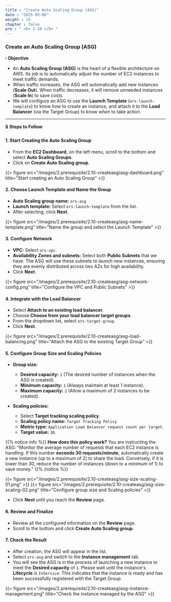 ```yaml
---
title : "Create Auto Scaling Group (ASG)"
date : "2025-09-06"
weight : 10
chapter : false
pre : " <b> 2.10 </b> "
---
```


### Create an Auto Scaling Group (ASG)

ℹ️ **Objective**

*   An **Auto Scaling Group (ASG)** is the heart of a flexible architecture on AWS. Its job is to automatically adjust the number of EC2 instances to meet traffic demands.
*   When traffic increases, the ASG will automatically add new instances (**Scale Out**). When traffic decreases, it will remove unneeded instances (**Scale In**) to save costs.
*   We will configure an ASG to use the **Launch Template** (`ors-launch-template`) to know *how* to create an instance, and attach it to the **Load Balancer** (via the Target Group) to know *when* to take action.

---

🔒 **Steps to Follow**

#### **1. Start Creating the Auto Scaling Group**

*   From the **EC2 Dashboard**, on the left menu, scroll to the bottom and select **Auto Scaling Groups**.
*   Click on **Create Auto Scaling group**.

{{< figure src="/images/2.prerequisite/2.10-createasg/asg-dashboard.png" title="Start creating an Auto Scaling Group" >}}

#### **2. Choose Launch Template and Name the Group**

*   **Auto Scaling group name:** `ors-asg`
*   **Launch template:** Select `ors-launch-template` from the list.
*   After selecting, click **Next**.

{{< figure src="/images/2.prerequisite/2.10-createasg/asg-name-template.png" title="Name the group and select the Launch Template" >}}

#### **3. Configure Network**

*   **VPC:** Select `ors-vpc`.
*   **Availability Zones and subnets:** Select both **Public Subnets** that we have. The ASG will use these subnets to launch new instances, ensuring they are evenly distributed across two AZs for high availability.
*   Click **Next**.

{{< figure src="/images/2.prerequisite/2.10-createasg/asg-network-config.png" title="Configure the VPC and Public Subnets" >}}

#### **4. Integrate with the Load Balancer**

*   Select **Attach to an existing load balancer**.
*   Choose **Choose from your load balancer target groups**.
*   From the dropdown list, select `ors-target-group`.
*   Click **Next**.

{{< figure src="/images/2.prerequisite/2.10-createasg/asg-load-balancing.png" title="Attach the ASG to the existing Target Group" >}}

#### **5. Configure Group Size and Scaling Policies**

*   **Group size:**
    *   **Desired capacity:** `1` (The desired number of instances when the ASG is created).
    *   **Minimum capacity:** `1` (Always maintain at least 1 instance).
    *   **Maximum capacity:** `2` (Allow a maximum of 2 instances to be created).

*   **Scaling policies:**
    *   Select **Target tracking scaling policy**.
    *   **Scaling policy name:** `Target Tracking Policy`
    *   **Metric type:** `Application Load Balancer request count per target`.
    *   **Target value:** `30`.

{{% notice info %}}
**How does this policy work?**
You are instructing the ASG: "Monitor the average number of requests that each EC2 instance is handling. If this number **exceeds 30 requests/minute**, automatically create a new instance (up to a maximum of 2) to share the load. Conversely, if it is lower than 30, reduce the number of instances (down to a minimum of 1) to save money."
{{% /notice %}}

{{< figure src="/images/2.prerequisite/2.10-createasg/asg-size-scaling-01.png" >}}
{{< figure src="/images/2.prerequisite/2.10-createasg/asg-size-scaling-02.png" title="Configure group size and Scaling policies" >}}

*   Click **Next** until you reach the **Review** page.

#### **6. Review and Finalize**

*   Review all the configured information on the **Review** page.
*   Scroll to the bottom and click **Create Auto Scaling group**.

#### **7. Check the Result**

*   After creation, the ASG will appear in the list.
*   Select `ors-asg` and switch to the **Instance management** tab.
*   You will see the ASG is in the process of launching a new instance to meet the **Desired capacity** of `1`. Please wait until the instance's **Lifecycle** is `InService`. This indicates that the instance is ready and has been successfully registered with the Target Group.

{{< figure src="/images/2.prerequisite/2.10-createasg/asg-instance-management.png" title="Check the instance managed by the ASG" >}}